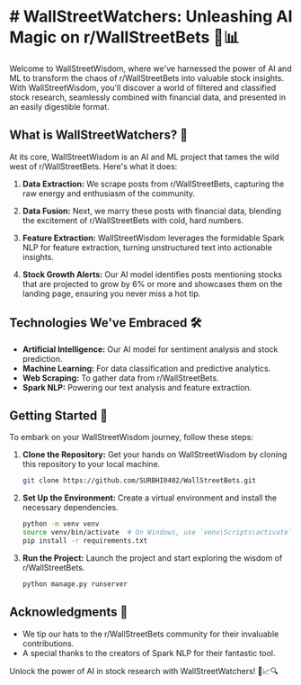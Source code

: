 # # WallStreetWatchers: Unleashing AI Magic on r/WallStreetBets 🚀📊

Welcome to WallStreetWisdom, where we've harnessed the power of AI and ML to transform the chaos of r/WallStreetBets into valuable stock insights. With WallStreetWisdom, you'll discover a world of filtered and classified stock research, seamlessly combined with financial data, and presented in an easily digestible format.

## What is WallStreetWatchers? 🤖

At its core, WallStreetWisdom is an AI and ML project that tames the wild west of r/WallStreetBets. Here's what it does:

1. **Data Extraction:** We scrape posts from r/WallStreetBets, capturing the raw energy and enthusiasm of the community.

2. **Data Fusion:** Next, we marry these posts with financial data, blending the excitement of r/WallStreetBets with cold, hard numbers.

3. **Feature Extraction:** WallStreetWisdom leverages the formidable Spark NLP for feature extraction, turning unstructured text into actionable insights.

4. **Stock Growth Alerts:** Our AI model identifies posts mentioning stocks that are projected to grow by 6% or more and showcases them on the landing page, ensuring you never miss a hot tip.

## Technologies We've Embraced 🛠️

- **Artificial Intelligence:** Our AI model for sentiment analysis and stock prediction.
- **Machine Learning:** For data classification and predictive analytics.
- **Web Scraping:** To gather data from r/WallStreetBets.
- **Spark NLP:** Powering our text analysis and feature extraction.

## Getting Started 🚀

To embark on your WallStreetWisdom journey, follow these steps:

1. **Clone the Repository:** Get your hands on WallStreetWisdom by cloning this repository to your local machine.
   ```bash
   git clone https://github.com/SURBHI0402/WallStreetBets.git
   ```

2. **Set Up the Environment:** Create a virtual environment and install the necessary dependencies.
   ```bash
   python -m venv venv
   source venv/bin/activate  # On Windows, use `venv\Scripts\activate`
   pip install -r requirements.txt
   ```

3. **Run the Project:** Launch the project and start exploring the wisdom of r/WallStreetBets.
   ```bash
   python manage.py runserver
   ```

## Acknowledgments 🙏

- We tip our hats to the r/WallStreetBets community for their invaluable contributions.
- A special thanks to the creators of Spark NLP for their fantastic tool.

Unlock the power of AI in stock research with WallStreetWatchers! 🚀📈🔍
